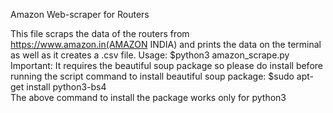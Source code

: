 Amazon Web-scraper for Routers

This file scraps the data of the routers from https://www.amazon.in(AMAZON INDIA) and prints the data on the terminal as well as it creates a .csv file.
Usage:  $python3 amazon_scrape.py
Important: 
              It requires the beautiful soup package so please do install before running the script
              command to install beautiful soup package:  $sudo apt-get install python3-bs4  
              The above command to install the package works only for python3
